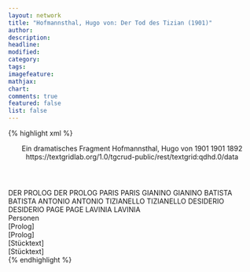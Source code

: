 ```yaml
---
layout: network
title: "Hofmannsthal, Hugo von: Der Tod des Tizian (1901)"
author:
description:
headline:
modified:
category:
tags:
imagefeature: 
mathjax: 
chart: 
comments: true
featured: false
list: false
---
```

{% highlight xml %}
<?xml-model href="http://raw.githubusercontent.com/DLiNa/project/master/rules/lina.rnc"?><?xml-model href="http://raw.githubusercontent.com/DLiNa/project/master/rules/lina.sch"?>
<play xmlns="http://lina.digital">
  <header>
    <title>Der Tod des Tizian</title>
    <subtitle>Ein dramatisches Fragment</subtitle>
    <genretitle/>
    <author>Hofmannsthal, Hugo von</author>
    <date type="print" when="1901">1901</date>
    <date type="premiere" when="1901">1901</date>
    <date type="written" when="1892">1892</date>
    <source>https://textgridlab.org/1.0/tgcrud-public/rest/textgrid:qdhd.0/data</source>
  </header>
  <personae>
    <character>
      <name>DER PROLOG</name>
      <alias xml:id="der_prolog">
        <name>DER PROLOG</name>
      </alias>
    </character>
    <character>
      <name>PARIS</name>
      <alias xml:id="paris">
        <name>PARIS</name>
      </alias>
    </character>
    <character>
      <name>GIANINO</name>
      <alias xml:id="gianino">
        <name>GIANINO</name>
      </alias>
    </character>
    <character>
      <name>BATISTA</name>
      <alias xml:id="batista">
        <name>BATISTA</name>
      </alias>
    </character>
    <character>
      <name>ANTONIO</name>
      <alias xml:id="antonio">
        <name>ANTONIO</name>
      </alias>
    </character>
    <character>
      <name>TIZIANELLO</name>
      <alias xml:id="tizianello">
        <name>TIZIANELLO</name>
      </alias>
    </character>
    <character>
      <name>DESIDERIO</name>
      <alias xml:id="desiderio">
        <name>DESIDERIO</name>
      </alias>
    </character>
    <character>
      <name>PAGE</name>
      <alias xml:id="page">
        <name>PAGE</name>
      </alias>
    </character>
    <character>
      <name>LAVINIA</name>
      <alias xml:id="lavinia">
        <name>LAVINIA</name>
      </alias>
    </character>
  </personae>
  <text>
    <div>
      <head>Personen</head>
    </div>
    <div>
      <head>[Prolog]</head>
      <div>
        <head>[Prolog]</head>
        <sp who="#der_prolog">
          <amount n="1" unit="speech_acts"/>
          <amount n="407" unit="words"/>
          <amount n="55" unit="lines"/>
          <amount n="2183" unit="chars"/>
        </sp>
      </div>
    </div>
    <div>
      <head>[Stücktext]</head>
      <div>
        <head>[Stücktext]</head>
        <sp who="#paris">
          <amount n="9" unit="speech_acts"/>
          <amount n="187" unit="words"/>
          <amount n="26" unit="lines"/>
          <amount n="1007" unit="chars"/>
        </sp>
        <sp who="#gianino">
          <amount n="11" unit="speech_acts"/>
          <amount n="691" unit="words"/>
          <amount n="96" unit="lines"/>
          <amount n="3790" unit="chars"/>
        </sp>
        <sp who="#batista">
          <amount n="6" unit="speech_acts"/>
          <amount n="160" unit="words"/>
          <amount n="24" unit="lines"/>
          <amount n="969" unit="chars"/>
        </sp>
        <sp who="#antonio">
          <amount n="9" unit="speech_acts"/>
          <amount n="201" unit="words"/>
          <amount n="28" unit="lines"/>
          <amount n="1102" unit="chars"/>
        </sp>
        <sp who="#tizianello">
          <amount n="14" unit="speech_acts"/>
          <amount n="370" unit="words"/>
          <amount n="52" unit="lines"/>
          <amount n="1924" unit="chars"/>
        </sp>
        <sp who="#desiderio">
          <amount n="4" unit="speech_acts"/>
          <amount n="193" unit="words"/>
          <amount n="25" unit="lines"/>
          <amount n="1033" unit="chars"/>
        </sp>
        <sp who="#page">
          <amount n="2" unit="speech_acts"/>
          <amount n="62" unit="words"/>
          <amount n="9" unit="lines"/>
          <amount n="339" unit="chars"/>
        </sp>
        <sp who="#lavinia">
          <amount n="3" unit="speech_acts"/>
          <amount n="84" unit="words"/>
          <amount n="11" unit="lines"/>
          <amount n="424" unit="chars"/>
        </sp>
      </div>
    </div>
  </text>
</play>
{% endhighlight %}